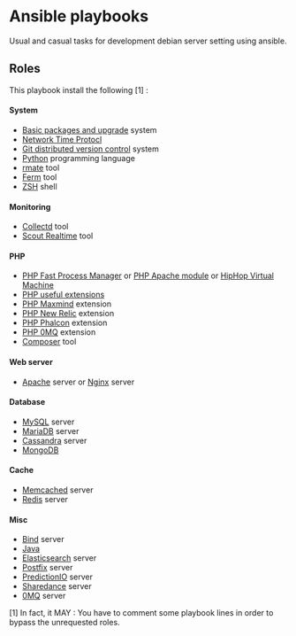 Ansible playbooks
=================

Usual and casual tasks for development debian server setting using ansible.

Roles
-----

This playbook install the following [1] :

#### System
  - [Basic packages and upgrade](roles/common) system
  - [Network Time Protocl](roles/ntp)
  - [Git distributed version control](roles/git) system
  - [Python](roles/python) programming language
  - [rmate](roles/rmate) tool
  - [Ferm](roles/ferm) tool
  - [ZSH](roles/zsh) shell

#### Monitoring
  - [Collectd](roles/collectd) tool
  - [Scout Realtime](roles/scout_realtime) tool

#### PHP
  - [PHP Fast Process Manager](roles/php-fpm) or [PHP Apache module](roles/php-apache) or [HipHop Virtual Machine](roles/php-hhvm)
  - [PHP useful extensions](roles/php-extensions)
  - [PHP Maxmind](roles/php-maxmind-geoip) extension
  - [PHP New Relic](roles/php-newrelic) extension
  - [PHP Phalcon](roles/php-phalcon) extension
  - [PHP 0MQ](roles/php-zmq) extension
  - [Composer](roles/composer) tool

#### Web server
  - [Apache](roles/apache) server or [Nginx](roles/nginx) server

#### Database
  - [MySQL](roles/mysql) server
  - [MariaDB](roles/mariadb) server
  - [Cassandra](roles/cassandra) server
  - [MongoDB](roles/mongodb)

#### Cache
  - [Memcached](roles/memcached) server
  - [Redis](roles/redis) server

#### Misc
  - [Bind](roles/bind) server
  - [Java](roles/java)
  - [Elasticsearch](roles/elasticsearch) server
  - [Postfix](roles/postfix) server
  - [PredictionIO](roles/predictionio) server
  - [Sharedance](roles/sharedance) server
  - [0MQ](roles/zeromq) server




[1] In fact, it MAY : You have to comment some playbook lines in order to bypass the unrequested roles.